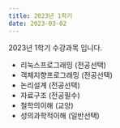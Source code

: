 ```yaml
---
title: 2023년 1학기
date: 2023-03-02
---
```


2023년 1학기 수강과목 입니다.

<!--more-->
- 리눅스프로그래밍 (전공선택)
- 객체지향프로그래밍 (전공선택)
- 논리설계 (전공선택)
- 자료구조 (전공필수)
- 철학의이해 (교양)
- 성의과학적이해 (일반선택)
